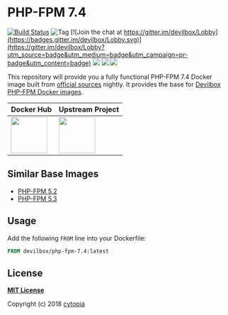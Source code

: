 # PHP-FPM 7.4

[![Build Status](https://travis-ci.org/devilbox/docker-php-fpm-7.4.svg?branch=master)](https://travis-ci.org/devilbox/docker-php-fpm-7.4)
![Tag](https://img.shields.io/github/tag/devilbox/docker-php-fpm-7.4.svg)
[![Join the chat at https://gitter.im/devilbox/Lobby](https://badges.gitter.im/devilbox/Lobby.svg)](https://gitter.im/devilbox/Lobby?utm_source=badge&utm_medium=badge&utm_campaign=pr-badge&utm_content=badge)
[![](https://images.microbadger.com/badges/version/devilbox/php-fpm-7.4.svg)](https://microbadger.com/images/devilbox/php-fpm-7.4 "php-fpm-7.4")
[![](https://images.microbadger.com/badges/image/devilbox/php-fpm-7.4.svg)](https://microbadger.com/images/devilbox/php-fpm-7.4 "php-fpm-7.4")
[![](https://images.microbadger.com/badges/license/devilbox/php-fpm-7.4.svg)](https://microbadger.com/images/devilbox/php-fpm-7.4 "php-fpm-7.4")

This repository will provide you a fully functional PHP-FPM 7.4 Docker image built from [official sources](https://github.com/php/php-src) nightly. It provides the base for [Devilbox PHP-FPM Docker images](https://github.com/devilbox/docker-php-fpm).


| Docker Hub | Upstream Project |
|------------|------------------|
| <a href="https://hub.docker.com/r/devilbox/php-fpm-7.4"><img height="82px" src="http://dockeri.co/image/devilbox/php-fpm-7.4" /></a> | <a href="https://github.com/cytopia/devilbox" ><img height="82px" src="https://raw.githubusercontent.com/devilbox/artwork/master/submissions_banner/cytopia/01/png/banner_256_trans.png" /></a> |

## Similar Base Images

* [PHP-FPM 5.2](https://github.com/devilbox/docker-php-fpm-5.2)
* [PHP-FPM 5.3](https://github.com/devilbox/docker-php-fpm-5.3)


## Usage

Add the following `FROM` line into your Dockerfile:

```dockerfile
FROM devilbox/php-fpm-7.4:latest
```

## License

**[MIT License](LICENSE)**

Copyright (c) 2018 [cytopia](https://github.com/cytopia)
